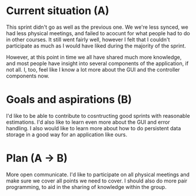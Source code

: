 # Current situation (A)
This sprint didn't go as well as the previous one. We we're less synced, we had less physical meetings, and failed to acocunt for what people had to do in other courses. It still went fairly well, however I felt that I couldn't participate as much as I would have liked during the majority of the sprint. 

However, at this point in time we all have shared much more knowledge, and most people have insight into several components of the application, if not all. I, too, feel like I know a lot more about the GUI and the controller components now. 

# Goals and aspirations (B)
I'd like to be able to contribute to cosntructing good sprints with reasonable estimations. I'd also like to learn even more about the GUI and error handling. I also would like to learn more about how to do persistent data storage in a good way for an application like ours.

# Plan (A -> B)
More open communicate. I'd like to participate on all physical meetings and make sure we cover all points we need to cover. I should also do more pair programming, to aid in the sharing of knowledge within the group. 

